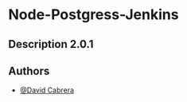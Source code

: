 
# Node-Postgress-Jenkins

## Description 2.0.1

## Authors

- [@David Cabrera](https://www.github.com/hdavidvc)

